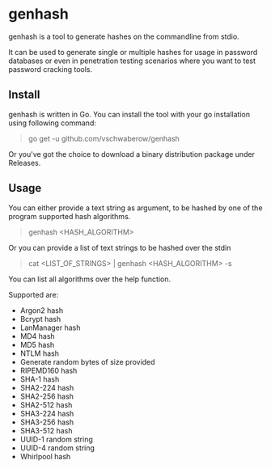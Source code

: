 # genhash

genhash is a tool to generate hashes on the commandline from stdio.

It can be used to generate single or multiple hashes for usage in password databases or even in penetration testing scenarios where you want to test password cracking tools.

## Install

genhash is written in Go. You can install the tool with your go installation using following command:

>
> go get -u github.com/vschwaberow/genhash
>

Or you've got the choice to download a binary distribution package under Releases.

## Usage

You can either provide a text string as argument, to be hashed by one of the program supported hash algorithms.

>
> genhash <HASH_ALGORITHM> <text string>
>

Or you can provide a list of text strings to be hashed over the stdin

>
> cat <LIST_OF_STRINGS> | genhash <HASH_ALGORITHM> -s
>

You can list all algorithms over the help function.

Supported are:

* Argon2 hash
* Bcrypt hash
* LanManager hash
* MD4 hash
* MD5 hash
* NTLM hash
* Generate random bytes of size provided
* RIPEMD160 hash
* SHA-1 hash
* SHA2-224 hash
* SHA2-256 hash
* SHA2-512 hash
* SHA3-224 hash
* SHA3-256 hash
* SHA3-512 hash
* UUID-1 random string
* UUID-4 random string
* Whirlpool hash
